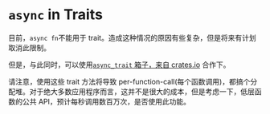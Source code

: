 # `async` in Traits

目前，`async fn`不能用于 trait。造成这种情况的原因有些复杂，但是将来有计划取消此限制。

但是，与此同时，可以使用[`async_trait` 箱子，来自 crates.io](https://github.com/dtolnay/async-trait) 合作下。

请注意，使用这些 trait 方法将导致 per-function-call(每个函数调用)，都搞个分配堆。对于绝大多数应用程序而言，这并不是很大的成本，但是考虑一下，低层函数的公共 API，预计每秒调用数百万次，是否使用此功能。
